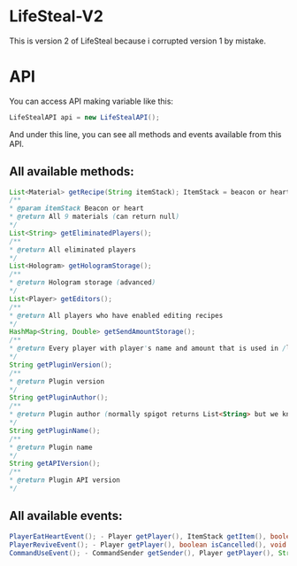 # LifeSteal-V2
This is version 2 of LifeSteal because i corrupted version 1 by mistake.

# API
You can access API making variable like this:
```java
LifeStealAPI api = new LifeStealAPI();
```
And under this line, you can see all methods and events available from this API.


## All available methods:
```java
List<Material> getRecipe(String itemStack); ItemStack = beacon or heart;
/**
* @param itemStack Beacon or heart
* @return All 9 materials (can return null)
*/
List<String> getEliminatedPlayers();
/**
* @return All eliminated players
*/
List<Hologram> getHologramStorage();
/**
* @return Hologram storage (advanced)
*/
List<Player> getEditors();
/**
* @return All players who have enabled editing recipes
*/
HashMap<String, Double> getSendAmountStorage();
/**
* @return Every player with player's name and amount that is used in /lifesteal send command (advanced)
*/
String getPluginVersion();
/**
* @return Plugin version
*/
String getPluginAuthor();
/**
* @return Plugin author (normally spigot returns List<String> but we know, there is only one author so it can be String)
*/
String getPluginName();
/**
* @return Plugin name
*/
String getAPIVersion();
/**
* @return Plugin API version
*/
```

## All available events:
```java
PlayerEatHeartEvent(); - Player getPlayer(), ItemStack getItem(), boolean isCancelled(), void setCancelled()
PlayerReviveEvent(); - Player getPlayer(), boolean isCancelled(), void setCancelled();
CommandUseEvent(); - CommandSender getSender(), Player getPlayer(), String[] getArgs(), boolean isCancelled(), void setCancelled()
```
